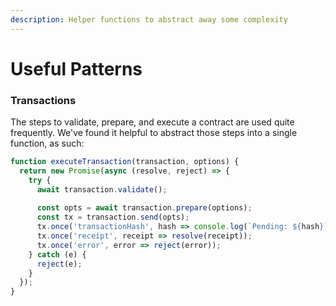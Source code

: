 ```yaml
---
description: Helper functions to abstract away some complexity
---
```


# Useful Patterns

### Transactions

The steps to validate, prepare, and execute a contract are used quite frequently. We've found it helpful to abstract those steps into a single function, as such:

```javascript
function executeTransaction(transaction, options) {
  return new Promise(async (resolve, reject) => {
    try {
      await transaction.validate();
      
      const opts = await transaction.prepare(options);
      const tx = transaction.send(opts);
      tx.once('transactionHash', hash => console.log(`Pending: ${hash}`));
      tx.once('receipt', receipt => resolve(receipt));
      tx.once('error', error => reject(error));
    } catch (e) {
      reject(e);
    }
  });
}
```



